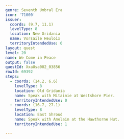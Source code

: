 ```yaml
---
genre: Seventh Umbral Era
icon: '71000'
issuer:
  coords: (9.7, 11.1)
  levelType: 8
  location: New Gridania
  name: Vorsaile Heuloix
  territoryIntendedUse: 0
layout: quest
level: 20
name: We Come in Peace
output: false
questId: XxaUsa002_03856
rowId: 69392
steps:
  - coords: (14.2, 6.6)
    levelType: 8
    location: Old Gridania
    name: Speak with Mitainie at Westshore Pier.
    territoryIntendedUse: 0
  - coords: (16.7, 27.1)
    levelType: 8
    location: East Shroud
    name: Speak with Amelain at the Hawthorne Hut.
    territoryIntendedUse: 1

---
```

